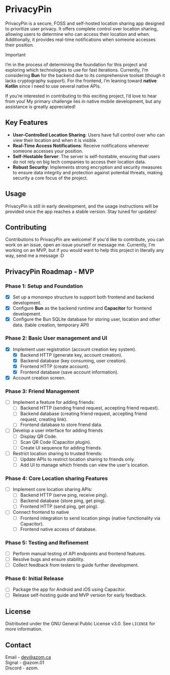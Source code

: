 # PrivacyPin

PrivacyPin is a secure, FOSS and self-hosted location sharing app designed to prioritize user privacy. It offers complete control over location sharing, allowing users to determine who can access their location and when. Additionally, it provides real-time notifications when someone accesses their position.

> [!IMPORTANT]
> I’m in the process of determining the foundation for this project and exploring which technologies to use for fast iterations. Currently, I’m considering **Bun** for the backend due to its comprehensive toolset (though it lacks cryptography support). For the frontend, I’m leaning toward **native Kotlin** since I need to use several native APIs.
> 
> If you’re interested in contributing to this exciting project, I’d love to hear from you! My primary challenge lies in native mobile development, but any assistance is greatly appreciated!

## Key Features

-   **User-Controlled Location Sharing**: Users have full control over who can view their location and when it is visible.
-   **Real-Time Access Notifications**: Receive notifications whenever someone accesses your position.
-   **Self-Hostable Server**: The server is self-hostable, ensuring that users do not rely on big tech companies to access their location data.
-   **Robust Security**: Implements strong encryption and security measures to ensure data integrity and protection against potential threats, making security a core focus of the project.

## Usage

PrivacyPin is still in early development, and the usage instructions will be provided once the app reaches a stable version. Stay tuned for updates!

## Contributing

Contributions to PrivacyPin are welcome! If you'd like to contribute, you can work on an issue, open an issue yourself or message me. Currently, I'm working on an MVP, but if you would want to help this project in literally any way, send me a message :D

## PrivacyPin Roadmap - MVP

### Phase 1: Setup and Foundation
- [x] Set up a monorepo structure to support both frontend and backend development.
- [x] Configure **Bun** as the backend runtime and **Capacitor** for frontend development.
- [x] Configure the Bun SQLite database for storing user, location and other data. (table creation, temporary API)

### Phase 2: Basic User management and UI
- [x] Implement user registration (account creation key system).
    - [x] Backend HTTP (generate key, account creation).
    - [x] Backend database (key consuming, user creation).
    - [x] Frontend HTTP (create account).
    - [x] Frontend database (save account information).
- [x] Account creation screen.

### Phase 3: Friend Management
- [ ] Implement a feature for adding friends:
    - [ ] Backend HTTP (sending friend request, accepting friend request).
    - [ ] Backend database (creating friend request, accepting friend request, creating link).
    - [ ] Frontend database to store friend data.
- [ ] Develop a user interface for adding friends
    - [ ] Display QR Code.
    - [ ] Scan QR Code (Capacitor plugin).
    - [ ] Create UI sequence for adding friends.
- [ ] Restrict location sharing to trusted friends:
    - [ ] Update APIs to restrict location sharing to friends only.
    - [ ] Add UI to manage which friends can view the user's location.

### Phase 4: Core Location sharing Features
- [ ] Implement core location sharing APIs:
    - [ ] Backend HTTP (serve ping, receive ping).
    - [ ] Backend database (store ping, get ping).
    - [ ] Frontend HTTP (send ping, get ping).
- [ ] Connect frontend to native
    - [ ] Frontend integration to send location pings (native functionality via Capacitor).
    - [ ] Frontend native access of database.

### Phase 5: Testing and Refinement
- [ ] Perform manual testing of API endpoints and frontend features.
- [ ] Resolve bugs and ensure stability.
- [ ] Collect feedback from testers to guide further development.

### Phase 6: Initial Release
- [ ] Package the app for Android and iOS using Capacitor.
- [ ] Release self-hosting guide and MVP version for early feedback.

## License

Distributed under the GNU General Public License v3.0. See `LICENSE` for more information.

## Contact

Email - dev@azom.ca\
Signal - @azom.01\
Discord - azom.
